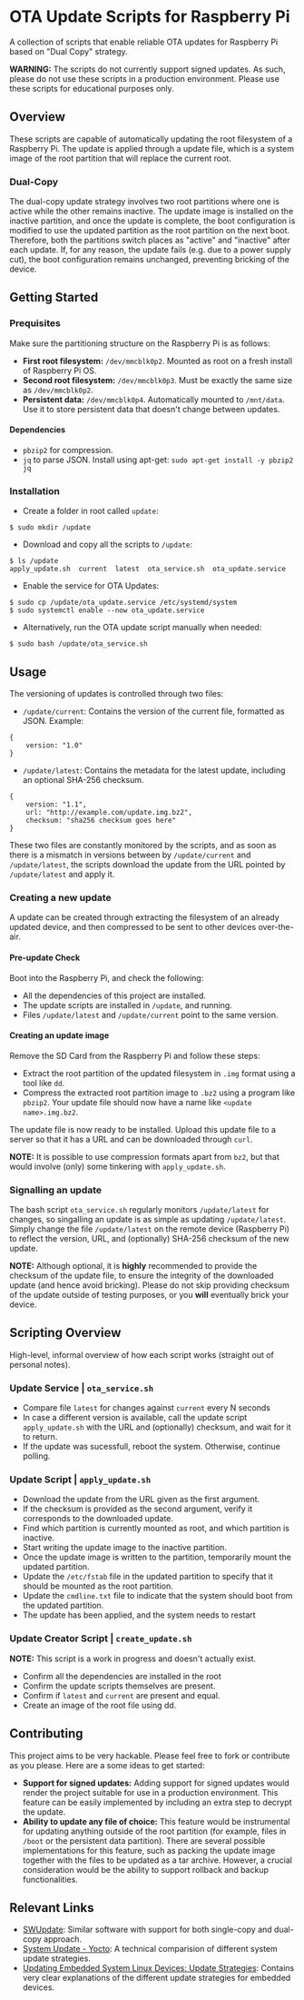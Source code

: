 # OTA Update Scripts for Raspberry Pi
A collection of scripts that enable reliable OTA updates for Raspberry Pi based on "Dual Copy" strategy.

**WARNING:** The scripts do not currently support signed updates. As such, please do not use these scripts in a production environment. Please use these scripts for educational purposes only.

## Overview
These scripts are capable of automatically updating the root filesystem of a Raspberry Pi. The update is applied through a update file, which is a system image of the root partition that will replace the current root.

### Dual-Copy
The dual-copy update strategy involves two root partitions where one is active while the other remains inactive. The update image is installed on the inactive partition, and once the update is complete, the boot configuration is modified to use the updated partition as the root partition on the next boot. Therefore, both the partitions switch places as "active" and "inactive" after each update. If, for any reason, the update fails (e.g. due to a power supply cut), the boot configuration remains unchanged, preventing bricking of the device.

## Getting Started

### Prequisites
Make sure the partitioning structure on the Raspberry Pi is as follows:

- **First root filesystem:** `/dev/mmcblk0p2`. Mounted as root on a fresh install of Raspberry Pi OS.
- **Second root filesystem:** `/dev/mmcblk0p3`. Must be exactly the same size as `/dev/mmcblk0p2`.
- **Persistent data:** `/dev/mmcblk0p4`. Automatically mounted to `/mnt/data`. Use it to store persistent data that doesn't change between updates.

#### Dependencies
- `pbzip2` for compression.
- `jq` to parse JSON.
Install using apt-get: `sudo apt-get install -y pbzip2 jq`

### Installation
- Create a folder in root called `update`:

```
$ sudo mkdir /update
```
- Download and copy all the scripts to `/update`:

```
$ ls /update
apply_update.sh  current  latest  ota_service.sh  ota_update.service
```
- Enable the service for OTA Updates:

```
$ sudo cp /update/ota_update.service /etc/systemd/system
$ sudo systemctl enable --now ota_update.service
```

- Alternatively, run the OTA update script manually when needed:

```
$ sudo bash /update/ota_service.sh
```

## Usage
The versioning of updates is controlled through two files:

- `/update/current`: Contains the version of the current file, formatted as JSON. Example:

```
{
	version: "1.0"
}
```

- `/update/latest`: Contains the metadata for the latest update, including an optional SHA-256 checksum.

```
{
	version: "1.1",
	url: "http://example.com/update.img.bz2",
	checksum: "sha256 checksum goes here"
}
```

These two files are constantly monitored by the scripts, and as soon as there is a mismatch in versions between by `/update/current` and `/update/latest`, the scripts download the update from the URL pointed by `/update/latest` and apply it.

### Creating a new update
A update can be created through extracting the filesystem of an already updated device, and then compressed to be sent to other devices over-the-air.

#### Pre-update Check
Boot into the Raspberry Pi, and check the following:

- All the dependencies of this project are installed.
- The update scripts are installed in `/update`, and running.
- Files `/update/latest` and `/update/current` point to the same version.

#### Creating an update image
Remove the SD Card from the Raspberry Pi and follow these steps:

- Extract the root partition of the updated filesystem in `.img` format using a tool like `dd`.
- Compress the extracted root partition image to `.bz2` using a program like `pbzip2`. Your update file should now have a name like `<update name>.img.bz2`.

The update file is now ready to be installed. Upload this update file to a server so that it has a URL and can be downloaded through `curl`.

**NOTE:** It is possible to use compression formats apart from `bz2`, but that would involve (only) some tinkering with `apply_update.sh`.

### Signalling an update
The bash script `ota_service.sh` regularly monitors `/update/latest` for changes, so singalling an update is as simple as updating `/update/latest`. Simply change the file `/update/latest`  on the remote device (Raspberry Pi) to reflect the version, URL, and (optionally) SHA-256 checksum of the new update.

**NOTE:** Although optional, it is **highly** recommended to provide the checksum of the update file, to ensure the integrity of the downloaded update (and hence avoid bricking). Please do not skip providing checksum of the update outside of testing purposes, or you **will** eventually brick your device.

## Scripting Overview
High-level, informal overview of how each script works (straight out of personal notes).

### Update Service | `ota_service.sh`
- Compare file `latest` for changes against `current` every N seconds
- In case a different version is available, call the update script `apply_update.sh` with the URL and (optionally) checksum, and wait for it to return.
- If the update was sucessfull, reboot the system. Otherwise, continue polling.

### Update Script  | `apply_update.sh`
- Download the update from the URL given as the first argument.
- If the checksum is provided as the second argument, verify it corresponds to the downloaded update.
- Find which partition is currently mounted as root, and which partition is inactive.
- Start writing the update image to the inactive partition.
- Once the update image is written to the partition, temporarily mount the updated partition.
- Update the `/etc/fstab` file in the updated partition to specify that it should be mounted as the root partition.
- Update the `cmdline.txt` file to indicate that the system should boot from the updated partition.
- The update has been applied, and the system needs to restart

### Update Creator Script | `create_update.sh`
**NOTE:** This script is a work in progress and doesn't actually exist.

- Confirm all the dependencies are installed in the root
- Confirm the update scripts themselves are present.
- Confirm if `latest` and `current` are present and equal.
- Create an image of the root file using dd.

## Contributing
This project aims to be very hackable. Please feel free to fork or contribute as you please. Here are a some ideas to get started:

- **Support for signed updates:** Adding support for signed updates would render the project suitable for use in a production environment. This feature can be easily implemented by including an extra step to decrypt the update.
- **Ability to update any file of choice:** This feature would be instrumental for updating anything outside of the root partition (for example, files in `/boot` or the persistent data partition). There are several possible implementations for this feature, such as packing the update image together with the files to be updated as a tar archive. However, a crucial consideration would be the ability to support rollback and backup functionalities.

## Relevant Links
- [SWUpdate](https://sbabic.github.io/swupdate/swupdate.html): Similar software with support for both single-copy and dual-copy approach.
- [System Update - Yocto](https://wiki.yoctoproject.org/wiki/System_Update): A technical comparision of different system update strategies.
- [Updating Embedded System Linux Devices: Update Strategies](https://mkrak.org/2018/01/10/updating-embedded-linux-devices-part1/): Contains very clear explanations of the different update strategies for embedded devices.
